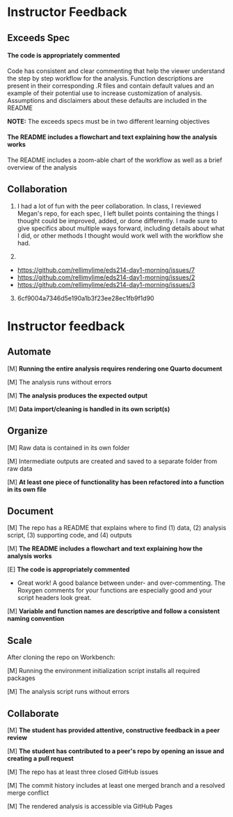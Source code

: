 # Instructor Feedback

## Exceeds Spec

#### The code is appropriately commented
Code has consistent and clear commenting that help the viewer understand the step by step workflow for the analysis. Function descriptions are present in their corresponding .R files and contain default values and an example of their potential use to increase customization of analysis. Assumptions and disclaimers about these defaults are included in the README

**NOTE:** The exceeds specs must be in two different learning objectives

####  The README includes a flowchart and text explaining how the analysis works
The README includes a zoom-able chart of the workflow as well as a brief overview of the analysis

## Collaboration
1. I had a lot of fun with the peer collaboration. In class, I reviewed Megan's repo, for each spec, I left bullet points containing the things I thought could be improved, added, or done differently. I made sure to give specifics about multiple ways forward, including details about what I did, or other methods I thought would work well with the workflow she had.

2. 
- https://github.com/rellimylime/eds214-day1-morning/issues/7
- https://github.com/rellimylime/eds214-day1-morning/issues/2
- https://github.com/rellimylime/eds214-day1-morning/issues/3

3. 6cf9004a7346d5e190a1b3f23ee28ec1fb9f1d90

# Instructor feedback

## Automate

[M] **Running the entire analysis requires rendering one Quarto document**

[M] The analysis runs without errors

[M] **The analysis produces the expected output**

[M] **Data import/cleaning is handled in its own script(s)**

## Organize

[M] Raw data is contained in its own folder

[M] Intermediate outputs are created and saved to a separate folder from raw data

[M] **At least one piece of functionality has been refactored into a function in its own file**

## Document

[M] The repo has a README that explains where to find (1) data, (2) analysis script, (3) supporting code, and (4) outputs

[M] **The README includes a flowchart and text explaining how the analysis works**

[E] **The code is appropriately commented**

- Great work! A good balance between under- and over-commenting. The Roxygen comments for your functions are especially good and your script headers look great.

[M] **Variable and function names are descriptive and follow a consistent naming convention**

## Scale

After cloning the repo on Workbench:

[M] Running the environment initialization script installs all required packages

[M] The analysis script runs without errors

## Collaborate

[M] **The student has provided attentive, constructive feedback in a peer review**

[M] **The student has contributed to a peer's repo by opening an issue and creating a pull request**

[M] The repo has at least three closed GitHub issues

[M] The commit history includes at least one merged branch and a resolved merge conflict

[M] The rendered analysis is accessible via GitHub Pages
